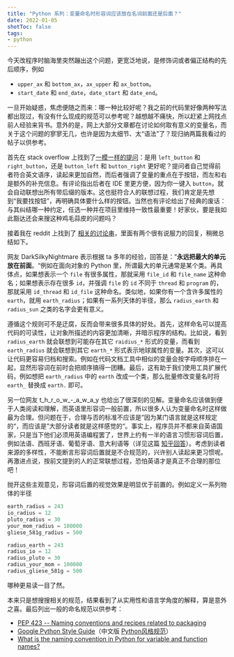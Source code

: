 ```yaml
---
title: "Python 系列：变量命名时形容词应该放在名词前面还是后面？"
date: 2022-01-05
shotToc: false
tags:
- python
---
```


今天改程序时脑海里突然蹦出这个问题，更宽泛地说，是修饰词或者偏正结构的先后顺序，例如

- `upper_ax` 和 `bottom_ax`，`ax_upper` 和 `ax_bottom`。
- `start_date` 和 `end_date`，`date_start` 和 `date_end`。

一旦开始疑惑，焦虑便随之而来：哪一种比较好呢？我之前的代码里好像两种写法都出现过，有没有什么现成的规范可以参考呢？越想越不痛快，所以赶紧上网找点前人经验来背书。意外的是，网上大部分文章都在讨论如何取有意义的变量名，而关于这个问题的寥寥无几，也许是因为太细节、太“语法”了？现归纳两篇我看过的帖子以供参考。

首先在 stack overflow 上找到了[一模一样的提问](https://stackoverflow.com/questions/36504357/should-variable-names-have-adjectives-before-or-after-the-noun)：是用 `left_button` 和 `right_button`，还是 `button_left` 和 `button_right` 更好呢？提问者自己觉得前者符合英文语序，读起来更加自然，而后者强调了变量的重点在于按钮，而左和右是额外的补充信息。有评论指出后者在 IDE 里更方便，因为你一键入 `button`，就会自动联想出所有带后缀的版本。这也挺符合人的联想过程，我们肯定是先想到“我要找按钮”，再明确具体要什么样的按钮。当然也有评论给出了经典的废话：与其纠结哪一种约定，任选一种并在项目里维持一致性最重要！好家伙，要是我如此豁达还会来搜这种鸡毛蒜皮的问题吗？

<!--more-->

接着我在 reddit 上找到了 [相关的讨论串](https://www.reddit.com/r/Python/comments/82wlsx/variable_naming_do_you_put_the_adjective_before/)，里面有两个很有说服力的回复，稍微总结如下。

网友 DarkSilkyNightmare 表示根据 ta 多年的经验，回答是：”**永远把最大的单元放在前面**。“例如在面向对象的 Python 里，所谓最大的单元通常是某个类。再具体点，如果想表示一个 `file` 有很多属性，那就采用 `file_id` 和 `file_name` 这种命名；如果想表示存在很多 `id`，并强调 `file` 的 `id` 不同于 `thread` 和 `program` 的，那就采用 `id_thread` 和 `id_file` 这种命名。类似地，如果你有一个含许多属性的 `earth`，就用 `earth_radius`；如果有一系列天体的半径，那么 `radius_earth` 和 `radius_sun` 之类的名字会更有意义。

遵循这个规则可不是迂腐，反而会带来很多具体的好处。首先，这样命名可以提高代码的可读性，让对象所描述的内容更加清晰，并暗示程序的结构。比如说，看到 `radius_earth` 就会联想到可能存在其它 `raidius_*` 形式的变量，而看到 `earth_radius` 就会联想到其它 `earth_*` 形式表示地球属性的变量。其次，这可以让代码更容易归档和搜索。例如在代码文档工具中相似的变量会按字母顺序排在一起，显然形容词在前时会把顺序搞得一团糟。最后，这有助于我们使用工具扩展代码，例如想把 `earth_radius` 中的 `earth` 改成一个类，那么批量修改变量名时将 `earth_` 替换成 `earth.` 即可。

另一位网友 t_h_r_o_w_-_a_w_a_y 也给出了很深刻的见解。变量命名应该做到便于人类阅读和理解，而英语里形容词一般前置，所以很多人认为变量命名时这样做最为合理。但问题在于，合理与否的标准不应该是”因为某门语言就是这样规定的“，而应该是”大部分读者就是这样感觉的“。事实上，程序员并不都来自英语国家，只是当下他们必须用英语编程罢了，世界上约有一半的语言习惯形容词后置，例如法语、西班牙语、葡萄牙语、意大利语等（详见这篇 [知乎回答](https://www.zhihu.com/question/394291089/answer/1252033863)）。考虑到读者来源的多样性，不能断言形容词后置就是不合规范的，兴许别人读起来更习惯呢。再激进点说，按前文提到的人的正常联想过程，恐怕英语才是真正不合理的那位吧！

抛开这些主观意见，形容词后置的视觉效果是明显优于前置的。例如定义一系列物体的半径

```python
earth_radius = 243
io_radius = 12
pluto_radius = 30
your_mom_radius = 100000
gliese_581g_radius = 500
```

```python
radius_earth = 243
radius_io = 12
radius_pluto = 30
radius_your_mom = 100000
radius_gliese_581g = 500
```

哪种更易读一目了然。

本来只是想搜搜相关的规范，结果看到了从实用性和语言学角度的解释，算是意外之喜。最后列出一般的命名规范以供参考：

- [PEP 423 -- Naming conventions and recipes related to packaging](https://www.python.org/dev/peps/pep-0423/)
- [Google Python Style Guide](https://google.github.io/styleguide/pyguide.html)（中文版 [Python风格规范](https://zh-google-styleguide.readthedocs.io/en/latest/google-python-styleguide/python_style_rules/)）
- [What is the naming convention in Python for variable and function names?](https://stackoverflow.com/questions/159720/what-is-the-naming-convention-in-python-for-variable-and-function-names)
